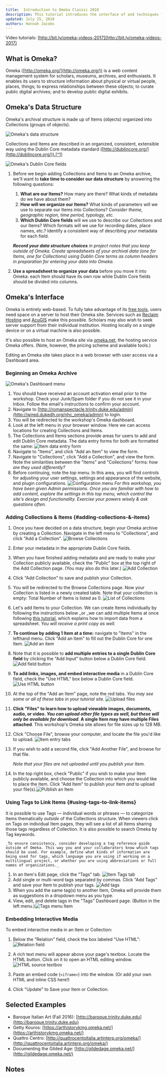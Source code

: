 ```yaml
---
title:  Introduction to Omeka Classic 2018
description: This tutorial introduces the interface of and techniques for using Omeka Classic 2.6.
updated: July 25, 2018
authors: Hannah Jacobs
---
```


Video tutorials: [http://bit.ly/omeka-videos-2017](http://bit.ly/omeka-videos-2017)

## What is Omeka?

Omeka ([http://omeka.org/](http://omeka.org/)) is a web content management system for scholars, museums, archives, and enthusiasts. It enables its users to structure information about physical or virtual people, places, things; to express relationships between these objects; to curate public digital archives; and to develop public digital exhibits.


## Omeka's Data Structure

Omeka's archival structure is made up of Items (objects) organized into Collections (groups of objects).

![Omeka's data structure](images/image15.png)

Collections and Items are described in an organized, consistent, extensible way using the Dublin Core metadata standard ([http://dublincore.org/](http://dublincore.org/)).[^1]

![Omeka's Dublin Core fields](images/image6.png)

1.  Before we begin adding Collections and Items to an Omeka archive, we'll want to **take time to consider our data structure** by answering the following questions:
    1.  **What are our Items?** How many are there? What kinds of metadata do we have about them?
    1.  **How will we organize our Items?** What kinds of parameters will we use to separate our Items into Collections? _Consider theme, geographic region, time period, typology, etc._
    1.  **Which Dublin Core fields** will we use to describe our Collections and our Items? Which formats will we use for recording dates, place names, etc.? Identify a consistent way of describing your metadata for each field.

    _**Record your data structure choices** in project notes that you keep outside of Omeka. Create spreadsheets of your archival data (one for Items, one for Collections) using 	Dublin Core terms as column headers in preparation for entering your data into Omeka._

1.  **Use a spreadsheet to organize your data** before you move it into Omeka: each Item should have its own row while Dublin Core fields should be divided into columns.


## Omeka's Interface

Omeka is entirely web-based. To fully take advantage of its [free tools](https://omeka.org/), users need space on a server to host their Omeka site. Services such as [Reclaim Hosting](https://reclaimhosting.com/) and [AcuGIS](https://www.acugis.com/) make this possible. Scholars may also wish to seek server support from their individual institution. Hosting locally on a single device or on a virtual machine is also possible.

It's also possible to host an Omeka site via [omeka.net](https://www.omeka.net/), the hosting service Omeka offers. (Note, however, the pricing scheme and available tools.)

Editing an Omeka site takes place in a web browser with user access via a Dashboard area.


### Beginning an Omeka Archive

![Omeka's Dashboard menu](images/image16.png#right#50)

1.  You should have received an account activation email prior to the workshop. Check your Junk/Spam folder if you do not see it in your Inbox. Follow the email's instructions to confirm your account.
1.  Navigate to [http://romanspectacle.trinity.duke.edu/admin](http://wired.dukedh.org/nhc_omeka/admin) to login.
1.  You will be redirected to the workshop's Omeka dashboard.
1.  Look at the left menu in your browser window. Here we can access locations for creating Collections and Items.
1.  The Collections and Items sections provide areas for users to add and edit Dublin Core metadata. The data entry forms for both are formatted the same:
![Item data entry form](images/image14.png)
1.  Navigate to "Items", and click "Add an Item" to view the form.
1.  Navigate to "Collections", click "Add a Collection", and view the form. Note the similarities between the "Items" and "Collections" forms: _how are they used differently?_
1.  Before continuing, note the _top_ menu. In this area, you will find controls for adjusting your user settings, settings and appearance of the website, and plugin configurations.
![Configuration menu](images/image1.png)
    _For this workshop, you have been given Admin permissions. Once you are familiar with how to add content, explore the settings in this top menu, which control the site's design and functionality. Exercise your powers wisely & ask questions often._


### Adding Collections & Items {#adding-collections-&-items}

1.  Once you have decided on a data structure, begin your Omeka archive by creating a Collection. Navigate in the left menu to "Collections", and click "Add a Collection".
![Browse Collections](images/image17.png)
1.  Enter your metadata in the appropriate Dublin Core fields.
1.  When you have finished adding metadata and are ready to make your Collection publicly available, check the "Public" box at the top right of the Add Collection page. (You may also do this later.) ![Add Collection](images/image18.png#right)
1.  Click "Add Collection" to save and publish your Collection.
1.  You will be redirected to the Browse Collections page. Now your Collection is listed in a newly created table. Note that your collection is empty: Total Number of Items is listed as 0.
![List of Collections](images/image19.png)
1.  Let's add Items to your Collection. We can create Items individually by following the instructions below _or _we can add multiple Items at once following [this tutorial](https://docs.google.com/document/d/1iHm5b-dswu0_ZjeAALaHwQbNDvtIhh1JaJFZ3zbxABs/edit?usp=sharing), which explains how to import data from a spreadsheet. _You will receive a print copy as well._
1.  **To continue by adding 1 Item at a time:** navigate to "Items" in the lefthand menu. Click "Add an Item" to fill out the Dublin Core for one Item.
![Add an item](images/image20.png)
1.  Note that it is possible to **add multiple entries to a single Dublin Core field** by clicking the "Add Input" button below a Dublin Core field. ![Add field button](images/image10.png#right)
1.  **To add links, images, and embed interactive media** in a Dublin Core field, check the "Use HTML" box below a Dublin Core field.
![Use HTML button](images/image5.png)
1.  At the top of the "Add an Item" page, note the red tabs. _You may see some or all of these tabs in your tutorial site._
![Upload files](images/image8.png)
1.  **Click "Files" to learn how to upload viewable images, documents, audio, or video. _You can upload other file types as well, but these will only be available for download_**. **A single Item may have multiple Files attached**. This workshop's Omeka site allows for file sizes up to 128 MB.
1.  Click "Choose File", browse your computer, and locate the file you'd like to upload.
![Item entry tabs](images/image13.png)
1.  If you wish to add a second file, click "Add Another File", and browse for that file.

	_Note that your files are not uploaded until you publish your Item._

1.  In the top right box, check "Public" if you wish to make your Item publicly available, and choose the Collection into which you would like to place the Item. Click "Add Item" to publish your Item _and_ to upload your file(s).![PUblish an Item](images/image22.png)


### Using Tags to Link Items {#using-tags-to-link-items}

It is possible to use Tags — individual words or phrases — to categorize Items thematically _outside_ of the Collections structure. When viewers click on Tags on individual Item pages, they will see a list of all Items sharing those tags regardless of Collection. It is also possible to search Omeka by Tag keywords.

    _To ensure consistency, consider developing a tag reference guide outside of Omeka. This way you and your collaborators know which tags should be used. For example, define what kinds of information are being used for tags, which language you are using if working on a multilingual project, or whether you are using abbreviations or full names of organizations._

1.  In an Item's Edit page, click the "Tags" tab.
![Item Tags tab](images/image4.png)
1.  Add single or multi-word tags separated by commas. Click "Add Tags" and save your Item to publish your tags.
![Add tags](images/image3.png)
1.  When you add the same tag(s) to another Item, Omeka will provide them as suggestions in a dropdown menu as you type.
1.  View, edit, and delete tags in the "Tags" Dashboard page. (Button in the left menu.)![Tags menu Item](images/image7.png)


### Embedding Interactive Media

To embed interactive media in an Item or Collection:

1.  Below the "Relation" field, check the box labeled "Use HTML":
![Relation field](images/image11.png)

1.  A rich text menu will appear above your page's textbox. Locate the HTML button. Click on it to open an HTML editing window.
![HTML source textbox](images/image2.png)

1.  Paste an embed code (`<iframe>`) into the window. (Or add your own HTML and inline CSS here!)

1.  Click "Update" to Save your Item or Collection.


## Selected Examples

*   Baroque Italian Art (Fall 2016): [http://baroque.trinity.duke.edu](http://baroque.trinity.duke.edu)
*   Getty Kouros: [https://arthistorykmg.omeka.net/](https://arthistorykmg.omeka.net/)
*   Quattro Centro: [http://quattrocentoitalia.artinterp.org/omeka/](http://quattrocentoitalia.artinterp.org/omeka/)
*   Documenting the Gilded Age: [http://gildedage.omeka.net/](http://gildedage.omeka.net/)

<!-- Footnotes themselves at the bottom. -->
## Notes

[^1]:
     Metadata is carefully categorized information about an object such as its discovery date, geographic origin, creator, format, or owner. A metadata standard is a widely accepted set of terms used to categorize metadata. Using a standard ensures that a wide range of archival collections could be extended and/or combined. (Indeed, Omeka makes this possible.)


<!-- GD2md-html version 1.0β11 -->
<!----- Conversion time: 1.904 seconds.


Using this Markdown file:

1. Cut and paste this output into your source file.
2. See the notes and action items below regarding this conversion run.
3. Check the rendered output (headings, lists, code blocks, tables) for proper
   formatting and use a linkchecker before you publish this page.

Conversion notes:

* GD2md-html version 1.0β11
* Wed Jul 25 2018 10:41:01 GMT-0700 (PDT)
* Source doc: https://docs.google.com/open?id=1kufh1so0Ug_5ILs2g-spp5BaGlVPQdhUsMdfHicmXpg
----->
